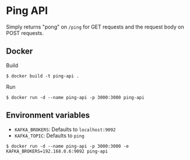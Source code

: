 # Ping API

Simply returns "pong" on `/ping` for GET requests and the request body on POST requests.

## Docker

Build
```console
$ docker build -t ping-api .
```

Run
```console
$ docker run -d --name ping-api -p 3000:3000 ping-api
```

## Environment variables

* `KAFKA_BROKERS`: Defaults to `localhost:9092`
* `KAFKA_TOPIC`: Defaults to `ping`

```console
$ docker run -d --name ping-api -p 3000:3000 -e KAFKA_BROKERS=192.168.0.6:9092 ping-api
```
